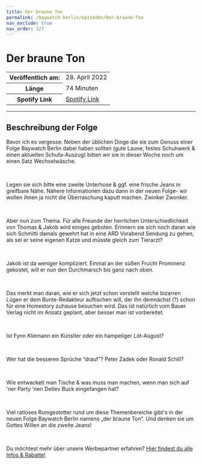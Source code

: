 ```yaml
---
title: Der braune Ton
permalink: /baywatch-berlin/episoden/Der-braune-Ton
nav_exclude: true
nav_order: 127
---
```


# Der braune Ton
<table class="resp-table dcf-table dcf-table-responsive dcf-table-bordered dcf-table-striped dcf-w-100%">
                    <tbody>
                        <tr>
                            <th scope="row">Veröffentlich am:</th>
                            <td data-label="Veröffentlich am:">28. April 2022</td>
                        </tr>
                        <tr>
                            <th scope="row">Länge </th>
                            <td data-label="Länge ">74 Minuten</td>
                        </tr><tr>
                                <th scope="row">Spotify Link</th>
                                <td data-label="Spotify Link"><a href="https://open.spotify.com/episode/17Q8F5qaguUbTjLaXy0eKD">Spotify Link</a></td>
                            </tr></tbody>
                </table>

***

## Beschreibung der Folge

<div>
<p>Bevor ich es vergesse: Neben der üblichen Dinge die sie zum Genuss einer Folge Baywatch Berlin dabei haben sollten (gute Laune, festes Schuhwerk &amp; einen aktuellen Schufa-Auszug) bitten wir sie in dieser Woche noch um einen Satz Wechselwäsche. </p><br/><p>Legen sie sich bitte eine zweite Unterhose &amp; ggf. eine frische Jeans in greifbare Nähe. Nähere Informationen dazu dann in der neuen Folge- wir wollen ihnen ja nicht die Überraschung kaputt machen. Zwinker Zwonker. </p><br/><p>Aber nun zum Thema. Für alle Freunde der herrlichen Unterschiedlichkeit von Thomas &amp; Jakob wird einiges geboten. Erinnern sie sich noch daran wie sich Schmitti damals gewehrt hat in eine ARD Vorabend Sendung zu gehen, als sei er seine eigenen Katze und müsste gleich zum Tierarzt? </p><br/><p>Jakob ist da weniger kompliziert. Einmal an der süßen Frucht Prominenz gekostet, will er nun den Durchmarsch bis ganz nach oben. </p><br/><p>Das merkt man daran, wie er sich jetzt schon vorstellt welche bizarren Lügen er dem Bunte-Redakteur auftischen will, der ihn demnächst (?) schon für eine Homestory zuhause besuchen wird. Das ist natürlich vom Bauer Verlag nicht im Ansatz geplant, aber besser man ist vorbereitet. </p><br/><p>Ist Fynn Kliemann ein Künstler oder ein hampeliger Löt-August? </p><br/><p>Wer hat die besseren Sprüche “drauf”? Peter Zadek oder Ronald Schill? </p><br/><p>Wie entwackelt man Tische &amp; was muss man machen, wenn man sich auf &#39;ner Party &#39;nen Detlev Buck eingefangen hat? </p><br/><p>Viel ratloses Rumgestotter rund um diese Themenbereiche gibt&#39;s in der neuen Folge Baywatch Berlin namens „der braune Ton“. Und denken sie um Gottes Willen an die zweite Jeans!</p><br/><p>Du möchtest mehr über unsere Werbepartner erfahren? <a href="https://linktr.ee/BaywatchBerlin" rel="nofollow">Hier findest du alle Infos &amp; Rabatte!</a></p>  
</div>

